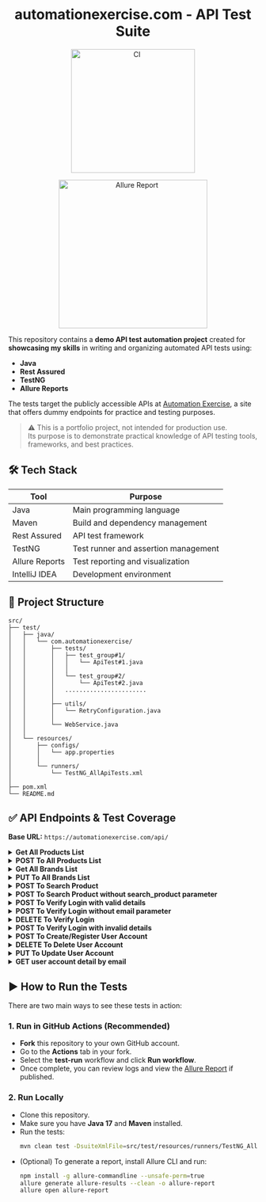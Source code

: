 <h1 align="center">automationexercise.com - API Test Suite</h1>

<p align="center">
  <a href="https://github.com/Claudiu-Munteanu/automationexercise-api-tests-restassured-testng-java/actions/workflows/ci.yml">
    <img src="https://github.com/Claudiu-Munteanu/automationexercise-api-tests-restassured/actions/workflows/ci.yml/badge.svg" alt="CI" width="250"/>
  </a>
</p>
<p align="center">
  <a href="https://claudiu-munteanu.github.io/automationexercise-api-tests-restassured/">
    <img src="https://img.shields.io/badge/Allure_Report:-Click Here-4e7eff?logo=allure&logoColor=white" alt="Allure Report" width="300"/>
  </a>
</p>

This repository contains a **demo API test automation project** created for **showcasing my skills** in writing and organizing automated API tests using:

- **Java**
- **Rest Assured**
- **TestNG**
- **Allure Reports**

The tests target the publicly accessible APIs at [Automation Exercise](https://automationexercise.com/api_list), a site that offers dummy endpoints for practice and testing purposes.

> ⚠️ This is a portfolio project, not intended for production use.  
> Its purpose is to demonstrate practical knowledge of API testing tools, frameworks, and best practices.

## 🛠️ Tech Stack

| Tool            | Purpose                                |
|-----------------|----------------------------------------|
| Java            | Main programming language              |
| Maven           | Build and dependency management        |
| Rest Assured    | API test framework                     |
| TestNG          | Test runner and assertion management   |
| Allure Reports  | Test reporting and visualization       |
| IntelliJ IDEA   | Development environment                |

## 📁 Project Structure

```
src/
├── test/
│   ├── java/
│   │   └── com.automationexercise/
│   │       ├── tests/
│   │       │   ├── test_group#1/
│   │       │   │   └── ApiTest#1.java
│   │       │   │
│   │       │   └── test_group#2/
│   │       │       └── ApiTest#2.java
│   │       │   .......................
│   │       │
│   │       ├── utils/
│   │       │   └── RetryConfiguration.java
│   │       │
│   │       └── WebService.java
│   │
│   └── resources/
│       ├── configs/
│       │   └── app.properties
│       │
│       └── runners/
│           └── TestNG_AllApiTests.xml
│       
├── pom.xml
└── README.md
```

## ✅ API Endpoints & Test Coverage

**Base URL:** `https://automationexercise.com/api/`

<details>
<summary><strong>Get All Products List</strong></summary>

- **Endpoint:** `/productsList`
- **Request Method:** `GET`
- **Response Code:** `200`
- **Response JSON:** All products list
</details>

<details>
<summary><strong>POST To All Products List</strong></summary>

- **Endpoint:** `/productsList`
- **Request Method:** `POST`
- **Response Code:** `405`
- **Response Message:** This request method is not supported.
</details>

<details>
<summary><strong>Get All Brands List</strong></summary>

- **Endpoint:** `/brandsList`
- **Request Method:** `GET`
- **Response Code:** `200`
- **Response JSON:** All brands list
</details>

<details>
<summary><strong>PUT To All Brands List</strong></summary>

- **Endpoint:** `/brandsList`
- **Request Method:** `PUT`
- **Response Code:** `405`
- **Response Message:** This request method is not supported.
</details>

<details>
<summary><strong>POST To Search Product</strong></summary>

- **Endpoint:** `/searchProduct`
- **Request Method:** `POST`
- **Request Parameter:** `search_product` (e.g., `top`, `tshirt`, `jean`)
- **Response Code:** `200`
- **Response JSON:** Searched products list
</details>

<details>
<summary><strong>POST To Search Product without search_product parameter</strong></summary>

- **Endpoint:** `/searchProduct`
- **Request Method:** `POST`
- **Response Code:** `400`
- **Response Message:** Bad request, search_product parameter is missing in POST request.
</details>

<details>
<summary><strong>POST To Verify Login with valid details</strong></summary>

- **Endpoint:** `/verifyLogin`
- **Request Method:** `POST`
- **Request Parameters:** `email`, `password`
- **Response Code:** `200`
- **Response Message:** User exists!
</details>

<details>
<summary><strong>POST To Verify Login without email parameter</strong></summary>

- **Endpoint:** `/verifyLogin`
- **Request Method:** `POST`
- **Request Parameter:** `password`
- **Response Code:** `400`
- **Response Message:** Bad request, email or password parameter is missing in POST request.
</details>

<details>
<summary><strong>DELETE To Verify Login</strong></summary>

- **Endpoint:** `/verifyLogin`
- **Request Method:** `DELETE`
- **Response Code:** `405`
- **Response Message:** This request method is not supported.
</details>

<details>
<summary><strong>POST To Verify Login with invalid details</strong></summary>

- **Endpoint:** `/verifyLogin`
- **Request Method:** `POST`
- **Request Parameters:** `email`, `password` (invalid values)
- **Response Code:** `404`
- **Response Message:** User not found!
</details>

<details>
<summary><strong>POST To Create/Register User Account</strong></summary>

- **Endpoint:** `/createAccount`
- **Request Method:** `POST`
- **Request Parameters:** `name`, `email`, `password`, `title` (e.g., `Mr`, `Mrs`, `Miss`), `birth_date`, `birth_month`, `birth_year`, `firstname`, `lastname`, `company`, `address1`, `address2`, `country`, `zipcode`, `state`, `city`, `mobile_number`
- **Response Code:** `201`
- **Response Message:** User created!
</details>

<details>
<summary><strong>DELETE To Delete User Account</strong></summary>

- **Endpoint:** `/deleteAccount`
- **Request Method:** `DELETE`
- **Request Parameters:** `email`, `password`
- **Response Code:** `200`
- **Response Message:** Account deleted!
</details>

<details>
<summary><strong>PUT To Update User Account</strong></summary>

- **Endpoint:** `/updateAccount`
- **Request Method:** `PUT`
- **Request Parameters:** `name`, `email`, `password`, `title` (e.g., `Mr`, `Mrs`, `Miss`), `birth_date`, `birth_month`, `birth_year`, `firstname`, `lastname`, `company`, `address1`, `address2`, `country`, `zipcode`, `state`, `city`, `mobile_number`
- **Response Code:** `200`
- **Response Message:** User updated!
</details>

<details>
<summary><strong>GET user account detail by email</strong></summary>

- **Endpoint:** `/getUserDetailByEmail`
- **Request Method:** `GET`
- **Request Parameters:** `email`
- **Response Code:** `200`
- **Response JSON:** User Detail
</details>

## ▶️ How to Run the Tests

There are two main ways to see these tests in action:

### 1. Run in GitHub Actions (Recommended)
- **Fork** this repository to your own GitHub account.
- Go to the **Actions** tab in your fork.
- Select the **test-run** workflow and click **Run workflow**.
- Once complete, you can review logs and view the [Allure Report](https://your-username.github.io/automationexercise-api-tests-restassured-testng-java/) if published.

### 2. Run Locally
- Clone this repository.
- Make sure you have **Java 17** and **Maven** installed.
- Run the tests:
  ```sh
  mvn clean test -DsuiteXmlFile=src/test/resources/runners/TestNG_AllApiTests.xml
  ```
- (Optional) To generate a report, install Allure CLI and run:
  ```sh
  npm install -g allure-commandline --unsafe-perm=true
  allure generate allure-results --clean -o allure-report
  allure open allure-report
  ```
